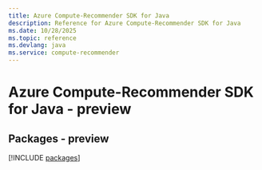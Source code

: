 ```yaml
---
title: Azure Compute-Recommender SDK for Java
description: Reference for Azure Compute-Recommender SDK for Java
ms.date: 10/28/2025
ms.topic: reference
ms.devlang: java
ms.service: compute-recommender
---
```

# Azure Compute-Recommender SDK for Java - preview
## Packages - preview
[!INCLUDE [packages](compute-recommender-index.md)]